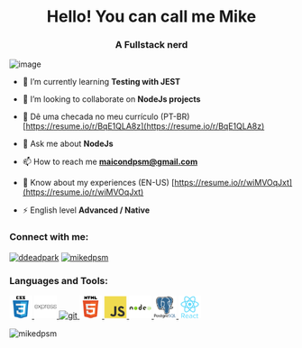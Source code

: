 <h1 align="center">Hello! You can call me Mike</h1>
<h3 align="center">A Fullstack nerd</h3>

![image](https://user-images.githubusercontent.com/11251303/159141560-95c8f1c3-a4c8-4e13-904a-54a3a663cefb.png)


- 🌱 I’m currently learning **Testing with JEST**

- 👯 I’m looking to collaborate on **NodeJs projects**

- 📄 Dê uma checada no meu currículo (PT-BR) [https://resume.io/r/BqE1QLA8z](https://resume.io/r/BqE1QLA8z)

- 💬 Ask me about **NodeJs**

- 📫 How to reach me **maicondpsm@gmail.com**

- 📄 Know about my experiences (EN-US) [https://resume.io/r/wiMVOqJxt](https://resume.io/r/wiMVOqJxt)

- ⚡ English level **Advanced / Native**

<h3 align="left">Connect with me:</h3>
<p align="left">
<a href="https://twitter.com/ddeadpark" target="blank"><img align="center" src="https://raw.githubusercontent.com/rahuldkjain/github-profile-readme-generator/master/src/images/icons/Social/twitter.svg" alt="ddeadpark" height="30" width="40" /></a>
<a href="https://linkedin.com/in/mikedpsm" target="blank"><img align="center" src="https://raw.githubusercontent.com/rahuldkjain/github-profile-readme-generator/master/src/images/icons/Social/linked-in-alt.svg" alt="mikedpsm" height="30" width="40" /></a>
</p>

<h3 align="left">Languages and Tools:</h3>
<p align="left"> <a href="https://www.w3schools.com/css/" target="_blank" rel="noreferrer"> <img src="https://raw.githubusercontent.com/devicons/devicon/master/icons/css3/css3-original-wordmark.svg" alt="css3" width="40" height="40"/> </a> <a href="https://expressjs.com" target="_blank" rel="noreferrer"> <img src="https://raw.githubusercontent.com/devicons/devicon/master/icons/express/express-original-wordmark.svg" alt="express" width="40" height="40"/> </a> <a href="https://git-scm.com/" target="_blank" rel="noreferrer"> <img src="https://www.vectorlogo.zone/logos/git-scm/git-scm-icon.svg" alt="git" width="40" height="40"/> </a> <a href="https://www.w3.org/html/" target="_blank" rel="noreferrer"> <img src="https://raw.githubusercontent.com/devicons/devicon/master/icons/html5/html5-original-wordmark.svg" alt="html5" width="40" height="40"/> </a> <a href="https://developer.mozilla.org/en-US/docs/Web/JavaScript" target="_blank" rel="noreferrer"> <img src="https://raw.githubusercontent.com/devicons/devicon/master/icons/javascript/javascript-original.svg" alt="javascript" width="40" height="40"/> </a> <a href="https://nodejs.org" target="_blank" rel="noreferrer"> <img src="https://raw.githubusercontent.com/devicons/devicon/master/icons/nodejs/nodejs-original-wordmark.svg" alt="nodejs" width="40" height="40"/> </a> <a href="https://www.postgresql.org" target="_blank" rel="noreferrer"> <img src="https://raw.githubusercontent.com/devicons/devicon/master/icons/postgresql/postgresql-original-wordmark.svg" alt="postgresql" width="40" height="40"/> </a> <a href="https://reactjs.org/" target="_blank" rel="noreferrer"> <img src="https://raw.githubusercontent.com/devicons/devicon/master/icons/react/react-original-wordmark.svg" alt="react" width="40" height="40"/> </a> </p>

<p><img align="center" src="https://github-readme-stats.vercel.app/api/top-langs?username=mikedpsm&show_icons=true&locale=en&layout=compact" alt="mikedpsm" /></p>

